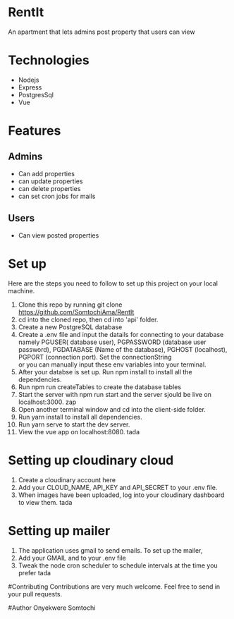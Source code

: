 # RentIt

An apartment that lets admins post property that users can view

# Technologies

* Nodejs
* Express
* PostgresSql
* Vue 

# Features

## Admins
* Can add properties
* can update properties
* can delete properties
* can set cron jobs for mails

## Users

* Can view posted properties

# Set up
Here are the steps you need to follow to set up this project on your local machine.

1. Clone this repo by running git clone https://github.com/SomtochiAma/RentIt
2. cd into the cloned repo, then cd into 'api' folder.
3. Create a new PostgreSQL database
4. Create a .env file and input the datails for connecting to your database namely PGUSER( database user), PGPASSWORD (database user password), PGDATABASE (Name of the database), PGHOST (localhost), PGPORT (connection port). Set the connectionString  
or you can manually input these env variables into your terminal.
5. After your databse is set up. Run npm install to install all the dependencies.
6. Run npm run createTables to create the database tables
7. Start the server with npm run start and the server sjould be live on localhost:3000. zap
8. Open another terminal window and cd into the client-side folder.
9. Run yarn install to install all dependencies.
10. Run yarn serve to start the dev server.
11. View the vue app on localhost:8080. tada


# Setting up cloudinary cloud
1. Create a cloudinary account here
2. Add your CLOUD_NAME, API_KEY and API_SECRET to your .env file.
3. When images have been uploaded, log into your cloudinary dashboard to view them. tada

# Setting up mailer
1. The application uses gmail to send emails. To set up the mailer,
2. Add your GMAIL and  to your .env file 
3. Tweak the node cron scheduler to schedule intervals at the time you prefer tada

#Contributing
Contributions are very much welcome. Feel free to send in your pull requests.

#Author
Onyekwere Somtochi